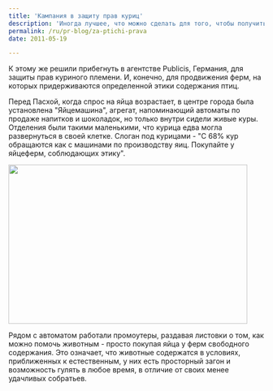 ```yaml
---
title: 'Кампания в защиту прав куриц'
description: 'Иногда лучшее, что можно сделать для того, чтобы получить общественный резонанс - просто показать правду, скрытую от общественности. На этом принципе основаны фильмы, где просто показаны условия содержания животных на фермах, забой скота и прочая правда жизни.'
permalink: /ru/pr-blog/za-ptichi-prava
date: 2011-05-19

---
```


К этому же решили прибегнуть в агентстве Publicis, Германия, для защиты прав куриного племени. И, конечно, для продвижения ферм, на которых придерживаются определенной этики содержания птиц.

Перед Пасхой, когда спрос на яйца возрастает, в центре города была установлена "Яйцемашина", агрегат, напоминающий автоматы по продаже напитков и шоколадок, но только внутри сидели живые куры. Отделения были такими маленькими, что курица едва могла развернуться в своей клетке. Слоган под курицами - "С 68% кур обращаются как с машинами по производству яиц. Покупайте у яйцеферм, соблюдающих этику".

<img src="{{ site.assets }}/upload/800px-Chickens_seeking_shade.jpg" alt="" class="post__img" width="470" height="314">

Рядом с автоматом работали промоутеры, раздавая листовки о том, как можно помочь животным - просто покупая яйца у ферм свободного содержания. Это означает, что животные содержатся в условиях, приближенных к естественным, у них есть просторный загон и возможность гулять в любое время, в отличие от своих менее удачливых собратьев.

<object width="640" height="390"><param name="movie" value="http://www.youtube.com/v/g8NmjSh19wU?fs=1&amp;hl=ru_RU&amp;rel=0"></param><param name="allowFullScreen" value="true"></param><param name="allowscriptaccess" value="always"></param><embed src="http://www.youtube.com/v/g8NmjSh19wU?fs=1&amp;hl=ru_RU&amp;rel=0" type="application/x-shockwave-flash" width="640" height="390" allowscriptaccess="always" allowfullscreen="true"></embed></object>

